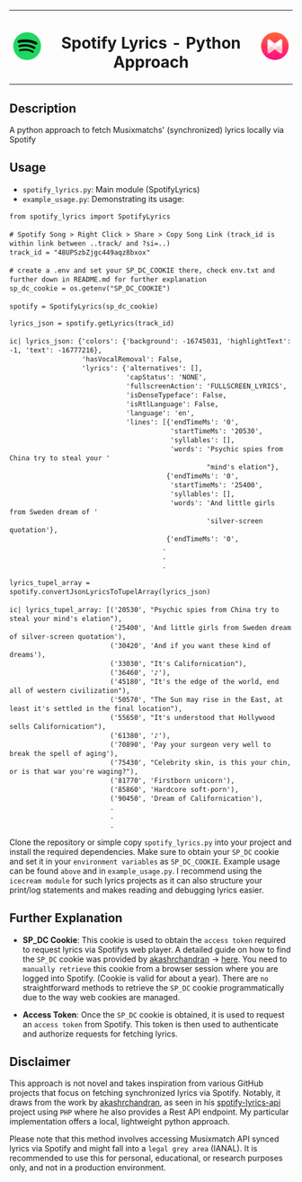 <table align="center">
<tr>
<td align="center">
    <img src="/for_readme/spotify_icon.png" alt="Spotify icon" width="70"/>
</td>

<td align="center">
    <h1>Spotify Lyrics - Python Approach</h1>
</td>

<td align="center">
    <img src="/for_readme/musixmatch_icon.png" alt="Musixmatch icon" width="70"/>
</td>
</tr>
</table>

##  Description
A python approach to fetch Musixmatchs' (synchronized) lyrics locally via Spotify

##  Usage
-  `spotify_lyrics.py`: Main module (SpotifyLyrics)
-  `example_usage.py`: Demonstrating its usage:
```
from spotify_lyrics import SpotifyLyrics

# Spotify Song > Right Click > Share > Copy Song Link (track_id is within link between ..track/ and ?si=..)
track_id = "48UPSzbZjgc449aqz8bxox" 

# create a .env and set your SP_DC_COOKIE there, check env.txt and further down in README.md for further explanation
sp_dc_cookie = os.getenv("SP_DC_COOKIE")

spotify = SpotifyLyrics(sp_dc_cookie)
```

```
lyrics_json = spotify.getLyrics(track_id)

ic| lyrics_json: {'colors': {'background': -16745031, 'highlightText': -1, 'text': -16777216},
                  'hasVocalRemoval': False,
                  'lyrics': {'alternatives': [],
                             'capStatus': 'NONE',
                             'fullscreenAction': 'FULLSCREEN_LYRICS',
                             'isDenseTypeface': False,
                             'isRtlLanguage': False,
                             'language': 'en',
                             'lines': [{'endTimeMs': '0',
                                        'startTimeMs': '20530',
                                        'syllables': [],
                                        'words': 'Psychic spies from China try to steal your '
                                                 "mind's elation"},
                                       {'endTimeMs': '0',
                                        'startTimeMs': '25400',
                                        'syllables': [],
                                        'words': 'And little girls from Sweden dream of '     
                                                 'silver-screen quotation'},
                                       {'endTimeMs': '0',
                                      .
                                      .
                                      .
```

```
lyrics_tupel_array = spotify.convertJsonLyricsToTupelArray(lyrics_json)

ic| lyrics_tupel_array: [('20530', "Psychic spies from China try to steal your mind's elation"),
                         ('25400', 'And little girls from Sweden dream of silver-screen quotation'),
                         ('30420', 'And if you want these kind of dreams'),
                         ('33030', "It's Californication"),
                         ('36460', '♪'),
                         ('45180', "It's the edge of the world, end all of western civilization"),
                         ('50570', "The Sun may rise in the East, at least it's settled in the final location"),
                         ('55650', "It's understood that Hollywood sells Californication"),
                         ('61380', '♪'),
                         ('70890', 'Pay your surgeon very well to break the spell of aging'),
                         ('75430', "Celebrity skin, is this your chin, or is that war you're waging?"),
                         ('81770', 'Firstborn unicorn'),
                         ('85860', 'Hardcore soft-porn'),
                         ('90450', 'Dream of Californication'),
                         .
                         .
                         .
```

Clone the repository or simple copy `spotify_lyrics.py` into your project and install the required dependencies. Make sure to obtain your `SP_DC` cookie and set it in your `environment variables` as `SP_DC_COOKIE`. Example usage can be found `above` and in `example_usage.py`.
I recommend using the `icecream module` for such lyrics projects as it can also structure your print/log statements and makes reading and debugging lyrics easier.

## Further Explanation
-  **SP_DC Cookie**:  This cookie is used to obtain the `access token` required to request lyrics via Spotifys web player. A detailed guide on how to find the `SP_DC` cookie was provided by [akashrchandran](https://github.com/akashrchandran/akashrchandran) -> [here](https://github.com/akashrchandran/syrics/wiki/Finding-sp_dc).
You need to `manually retrieve` this cookie from a browser session where you are logged into Spotify. (Cookie is valid for about a year).
There are `no` straightforward methods to retrieve the `SP_DC` cookie programmatically due to the way web cookies are managed.

-  **Access Token**: Once the `SP_DC` cookie is obtained, it is used to request an `access token` from Spotify. This token is then used to authenticate and authorize requests for fetching lyrics.

  
##  Disclaimer
This approach is not novel and takes inspiration from various GitHub projects that focus on fetching synchronized lyrics via Spotify. Notably, it draws from the work by [akashrchandran](https://github.com/akashrchandran), as seen in his [spotify-lyrics-api](https://github.com/akashrchandran/spotify-lyrics-api) project using `PHP` where he also provides a Rest API endpoint. My particular implementation offers a local, lightweight python approach.

Please note that this method involves accessing Musixmatch API synced lyrics via Spotify and might fall into a `legal grey area` (IANAL). It is recommended to use this for personal, educational, or research purposes only, and not in a production environment.

  


